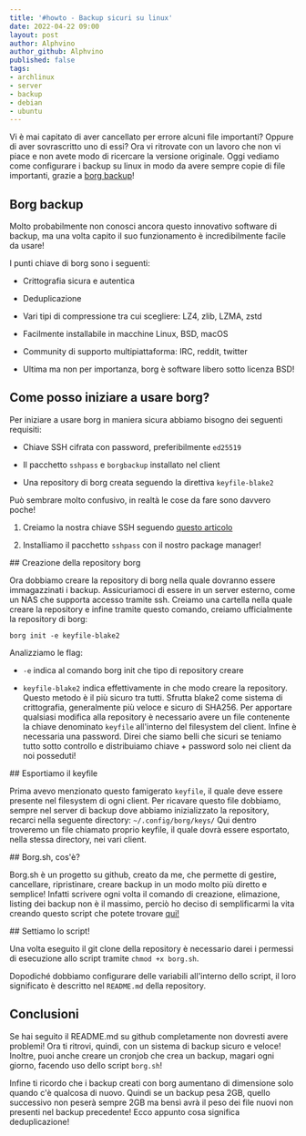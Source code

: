 ```yaml
---
title: '#howto - Backup sicuri su linux' 
date: 2022-04-22 09:00
layout: post 
author: Alphvino
author_github: Alphvino
published: false
tags:
- archlinux
- server
- backup
- debian
- ubuntu
---
```


Vi è mai capitato di aver cancellato per errore alcuni file importanti? Oppure di aver sovrascritto uno di essi? Ora vi ritrovate con un lavoro che non vi piace e non avete modo di ricercare la versione originale.
Oggi vediamo come configurare i backup su linux in modo da avere sempre copie di file importanti, grazie a [borg backup](https://borgbackup.readthedocs.io/en/stable/)!

## Borg backup

Molto probabilmente non conosci ancora questo innovativo software di backup, ma una volta capito il suo funzionamento è incredibilmente facile da usare!

I punti chiave di borg sono i seguenti:

- Crittografia sicura e autentica
  
- Deduplicazione
  
- Vari tipi di compressione tra cui scegliere: LZ4, zlib, LZMA, zstd
  
- Facilmente installabile in macchine Linux, BSD, macOS
  
- Community di supporto multipiattaforma: IRC, reddit, twitter
  
- Ultima ma non per importanza, borg è software libero sotto licenza BSD!
  

## Come posso iniziare a usare borg?

Per iniziare a usare borg in maniera sicura abbiamo bisogno dei seguenti requisiti:

- Chiave SSH cifrata con password, preferibilmente `ed25519`
  
- Il pacchetto `sshpass` e `borgbackup` installato nel client
  
- Una repository di borg creata seguendo la direttiva `keyfile-blake2`
  

Può sembrare molto confusivo, in realtà le cose da fare sono davvero poche!

1. Creiamo la nostra chiave SSH seguendo [questo articolo](https://linuxhub.it/articles/howto-Chiavi-ssh/)
  
2. Installiamo il pacchetto `sshpass` con il nostro package manager!
  

## Creazione della repository borg

Ora dobbiamo creare la repository di borg nella quale dovranno essere immagazzinati i backup. Assicuriamoci di essere in un server esterno, come un NAS che supporta accesso tramite ssh. Creiamo una cartella nella quale creare la repository e infine tramite questo comando, creiamo ufficialmente la repository di borg:

`borg init -e keyfile-blake2`

Analizziamo le flag:

- `-e` indica al comando borg init che tipo di repository creare
  
- `keyfile-blake2` indica effettivamente in che modo creare la repository.
  Questo metodo è il più sicuro tra tutti. Sfrutta blake2 come sistema di crittografia, generalmente più veloce e sicuro di SHA256. Per apportare qualsiasi modifica alla repository è necessario avere un file contenente la chiave denominato `keyfile` all'interno del filesystem del client. Infine è necessaria una password.
  Direi che siamo belli che sicuri se teniamo tutto sotto controllo e distribuiamo chiave + password solo nei client da noi posseduti!
  

## Esportiamo il keyfile

Prima avevo menzionato questo famigerato `keyfile`, il quale deve essere presente nel filesystem di ogni client. Per ricavare questo file dobbiamo, sempre nel server di backup dove abbiamo inizializzato la repository, recarci nella seguente directory:
`~/.config/borg/keys/`
Qui dentro troveremo un file chiamato proprio keyfile, il quale dovrà essere esportato, nella stessa directory, nei vari client.

## Borg.sh, cos'è?

Borg.sh è un progetto su github, creato da me, che permette di gestire, cancellare, ripristinare, creare backup in un modo molto più diretto e semplice! 
Infatti scrivere ogni volta il comando di creazione, elimazione, listing dei backup non è il massimo, perciò ho deciso di semplificarmi la vita creando questo script che potete trovare [qui!](https://github.com/Alphvino/borg.sh)

## Settiamo lo script!

Una volta eseguito il git clone della repository è necessario darei i permessi di esecuzione allo script tramite `chmod +x borg.sh`.

Dopodiché dobbiamo configurare delle variabili all'interno dello script, il loro significato è descritto nel `README.md` della repository.

## Conclusioni

Se hai seguito il README.md su github completamente non dovresti avere problemi!
Ora ti ritrovi, quindi, con un sistema di backup sicuro e veloce! 
Inoltre, puoi anche creare un cronjob che crea un backup, magari ogni giorno, facendo uso dello script `borg.sh`!

Infine ti ricordo che i backup creati con borg aumentano di dimensione solo quando c'è qualcosa di nuovo. Quindi se un backup pesa 2GB, quello successivo non peserà sempre 2GB ma bensì avrà il peso dei file nuovi non presenti nel backup precedente!
Ecco appunto cosa significa deduplicazione!
